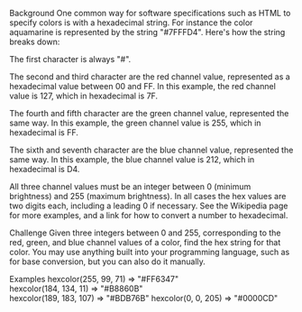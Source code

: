 Background
One common way for software specifications such as HTML to specify colors is with a hexadecimal string. For instance the color aquamarine is represented by the string "#7FFFD4". Here's how the string breaks down:

The first character is always "#".

The second and third character are the red channel value, represented as a hexadecimal value between 00 and FF. In this example, the red channel value is 127, which in hexadecimal is 7F.

The fourth and fifth character are the green channel value, represented the same way. In this example, the green channel value is 255, which in hexadecimal is FF.

The sixth and seventh character are the blue channel value, represented the same way. In this example, the blue channel value is 212, which in hexadecimal is D4.

All three channel values must be an integer between 0 (minimum brightness) and 255 (maximum brightness). In all cases the hex values are two digits each, including a leading 0 if necessary. See the Wikipedia page for more examples, and a link for how to convert a number to hexadecimal.

Challenge
Given three integers between 0 and 255, corresponding to the red, green, and blue channel values of a color, find the hex string for that color. You may use anything built into your programming language, such as for base conversion, but you can also do it manually.

Examples
hexcolor(255, 99, 71) => "#FF6347"  
hexcolor(184, 134, 11) => "#B8860B"  
hexcolor(189, 183, 107) => "#BDB76B" 
hexcolor(0, 0, 205) => "#0000CD"
